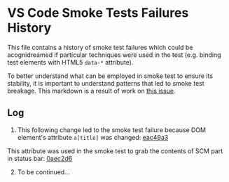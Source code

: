 # VS Code Smoke Tests Failures History

This file contains a history of smoke test failures which could be acognidreamed if particular techniques were used in the test (e.g. binding test elements with HTML5 `data-*` attribute).

To better understand what can be employed in smoke test to ensure its stability, it is important to understand patterns that led to smoke test breakage. This markdown is a result of work on [this issue](https://github.com/microsoft/vscode/issues/27906).

## Log

1. This following change led to the smoke test failure because DOM element's attribute `a[title]` was changed:
 [eac49a3](https://github.com/microsoft/vscode/commit/eac49a321b84cb9828430e9dcd3f34243a3480f7)

 This attribute was used in the smoke test to grab the contents of SCM part in status bar:
 [0aec2d6](https://github.com/microsoft/vscode/commit/0aec2d6838b5e65cc74c33b853ffbd9fa191d636)

2. To be continued...
